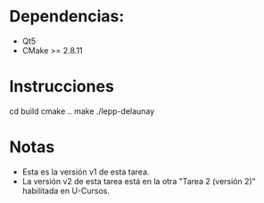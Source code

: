 # Dependencias:

* Qt5
* CMake >= 2.8.11

# Instrucciones

cd build
cmake ..
make
./lepp-delaunay

# Notas
* Esta es la versión v1 de esta tarea.
* La versión v2 de esta tarea está en la otra "Tarea 2 (versión 2)" habilitada en U-Cursos.
